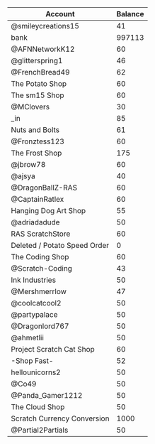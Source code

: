 | Account                      | Balance |
|------------------------------|---------|
| @smileycreations15           | 41      |
| bank                         | 997113  |
| @AFNNetworkK12               | 60      |
| @glitterspring1              | 46      |
| @FrenchBread49               | 62      |
| The Potato Shop              | 60      |
| The sm15 Shop                | 60      |
| @MClovers                    | 30      |
| _in                          | 85      |
| Nuts and Bolts               | 61      |
| @Fronztess123                | 60      |
| The Frost Shop               | 175     |
| @jbrow78                     | 60      |
| @ajsya                       | 40      |
| @DragonBallZ-RAS             | 60      |
| @CaptainRatlex               | 60      |
| Hanging Dog Art Shop         | 55      |
| @adriadadude                 | 50      |
| RAS ScratchStore             | 60      |
| Deleted / Potato Speed Order | 0       |
| The Coding Shop              | 60      |
| @Scratch-Coding              | 43      |
| Ink Industries               | 50      |
| @Mershmerrlow                | 47      |
| @coolcatcool2                | 50      |
| @partypalace                 | 50      |
| @Dragonlord767               | 50      |
| @ahmetlii                    | 50      |
| Project Scratch Cat Shop     | 60      |
| -Shop Fast-                  | 52      |
| hellounicorns2               | 50      |
| @Co49                        | 50      |
| @Panda_Gamer1212             | 50      |
| The Cloud Shop               | 50      |
| Scratch Currency Conversion  | 1000    |
| @Partial2Partials            | 50      |
